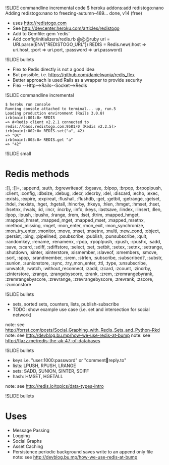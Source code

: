 !SLIDE commandline incremental code
	$ heroku addons:add redistogo:nano
	Adding redistogo:nano to freezing-autumn-489... done, v14 (free)
	
* uses http://redistogo.com	
* See http://devcenter.heroku.com/articles/redistogo
* Add to Gemfile: gem 'redis'
* Add config/initializers/redis.rb
	@@@ruby
	uri = URI.parse(ENV["REDISTOGO_URL"])
	REDIS = Redis.new(:host => uri.host, :port => uri.port, :password => uri.password)

!SLIDE bullets

* Flex to Redis directly is not a good idea
* But possible, i.e. https://github.com/danielwanja/redis_flex
* Better approach is used Rails as a wrapper to provide security
* Flex --Http-->Rails--Socket-->Redis

!SLIDE commandline incremental

	$ heroku run console
	Running console attached to terminal... up, run.5
	Loading production environment (Rails 3.0.8)
	irb(main):001:0> REDIS
	=> #<Redis client v2.2.1 connected to redis://bass.redistogo.com:9581/0 (Redis v2.2.5)>
	irb(main):002:0> REDIS.set("a", 42)
	=> "OK"
	irb(main):003:0> REDIS.get "a"
	=> "42"

!SLIDE small
# Redis methods
:[], :[]=, :append, :auth, :bgrewriteaof, :bgsave, :blpop, :brpop, :brpoplpush, :client, :config, :dbsize, :debug, :decr, :decrby, :del, :discard, :echo, :exec, :exists, :expire, :expireat, :flushall, :flushdb, :get, :getbit, :getrange, :getset, :hdel, :hexists, :hget, :hgetall, :hincrby, :hkeys, :hlen, :hmget, :hmset, :hset, :hsetnx, :hvals, :id, :incr, :incrby, :info, :keys, :lastsave, :lindex, :linsert, :llen, :lpop, :lpush, :lpushx, :lrange, :lrem, :lset, :ltrim, :mapped_hmget, :mapped_hmset, :mapped_mget, :mapped_mset, :mapped_msetnx, :method_missing, :mget, :mon_enter, :mon_exit, :mon_synchronize, :mon_try_enter, :monitor, :move, :mset, :msetnx, :multi, :new_cond, :object, :persist, :ping, :pipelined, :psubscribe, :publish, :punsubscribe, :quit, :randomkey, :rename, :renamenx, :rpop, :rpoplpush, :rpush, :rpushx, :sadd, :save, :scard, :sdiff, :sdiffstore, :select, :set, :setbit, :setex, :setnx, :setrange, :shutdown, :sinter, :sinterstore, :sismember, :slaveof, :smembers, :smove, :sort, :spop, :srandmember, :srem, :strlen, :subscribe, :subscribed?, :substr, :sunion, :sunionstore, :sync, :try_mon_enter, :ttl, :type, :unsubscribe, :unwatch, :watch, :without_reconnect, :zadd, :zcard, :zcount, :zincrby, :zinterstore, :zrange, :zrangebyscore, :zrank, :zrem, :zremrangebyrank, :zremrangebyscore, :zrevrange, :zrevrangebyscore, :zrevrank, :zscore, :zunionstore

!SLIDE bullets

* sets, sorted sets, counters, lists, publish-subscribe
* TODO: show example use case (i.e. set and intersection for social network)

note: see http://forrst.com/posts/Social_Graphing_with_Redis_Sets_and_Python-Rkd
note: see http://devblog.bu.mp/how-we-use-redis-at-bump
note: see http://flazz.me/redis-the-ak-47-of-databases

!SLIDE bullets

* keys i.e. "user:1000:password" or "comment:1234:reply.to"
* lists: LPUSH, RPUSH, LRANGE
* sets: SADD, SUNION, SINTER, SDIFF
* hash: HMSET, HGETALL

note: see http://redis.io/topics/data-types-intro

!SLIDE bullets

# Uses

* Message Passing
* Logging
* Social Graphs
* Asset Caching
* Persistence 
    periodic background saves
    write to an append only file
note: see http://devblog.bu.mp/how-we-use-redis-at-bump

